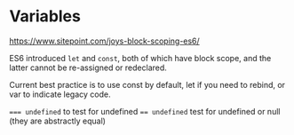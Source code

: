 # Variables


https://www.sitepoint.com/joys-block-scoping-es6/


ES6 introduced `let` and `const`, both of which have block scope, and the latter cannot be re-assigned or redeclared.

Current best practice is to use const by default, let if you need to rebind, or var to indicate legacy code.


`=== undefined` to test for undefined
`== undefined` test for undefined or null (they are abstractly equal)

